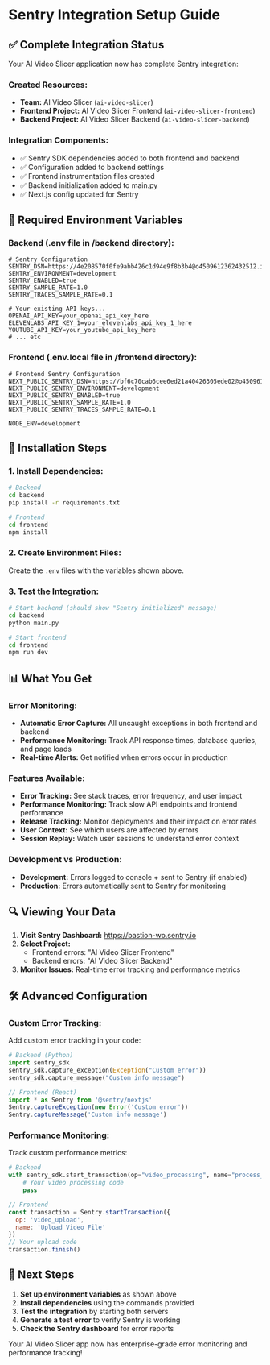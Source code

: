 # Sentry Integration Setup Guide

## ✅ Complete Integration Status

Your AI Video Slicer application now has complete Sentry integration:

### Created Resources:
- **Team:** AI Video Slicer (`ai-video-slicer`)
- **Frontend Project:** AI Video Slicer Frontend (`ai-video-slicer-frontend`)
- **Backend Project:** AI Video Slicer Backend (`ai-video-slicer-backend`)

### Integration Components:
- ✅ Sentry SDK dependencies added to both frontend and backend
- ✅ Configuration added to backend settings
- ✅ Frontend instrumentation files created
- ✅ Backend initialization added to main.py
- ✅ Next.js config updated for Sentry

## 🔧 Required Environment Variables

### Backend (.env file in /backend directory):
```env
# Sentry Configuration
SENTRY_DSN=https://4e208570f0fe9abb426c1d94e9f8b3b4@o4509612362432512.ingest.us.sentry.io/4509619488686080
SENTRY_ENVIRONMENT=development
SENTRY_ENABLED=true
SENTRY_SAMPLE_RATE=1.0
SENTRY_TRACES_SAMPLE_RATE=0.1

# Your existing API keys...
OPENAI_API_KEY=your_openai_api_key_here
ELEVENLABS_API_KEY_1=your_elevenlabs_api_key_1_here
YOUTUBE_API_KEY=your_youtube_api_key_here
# ... etc
```

### Frontend (.env.local file in /frontend directory):
```env
# Frontend Sentry Configuration
NEXT_PUBLIC_SENTRY_DSN=https://bf6c70cab6cee6ed21a40426305ede02@o4509612362432512.ingest.us.sentry.io/4509619488423936
NEXT_PUBLIC_SENTRY_ENVIRONMENT=development
NEXT_PUBLIC_SENTRY_ENABLED=true
NEXT_PUBLIC_SENTRY_SAMPLE_RATE=1.0
NEXT_PUBLIC_SENTRY_TRACES_SAMPLE_RATE=0.1

NODE_ENV=development
```

## 🚀 Installation Steps

### 1. Install Dependencies:
```bash
# Backend
cd backend
pip install -r requirements.txt

# Frontend
cd frontend
npm install
```

### 2. Create Environment Files:
Create the `.env` files with the variables shown above.

### 3. Test the Integration:
```bash
# Start backend (should show "Sentry initialized" message)
cd backend
python main.py

# Start frontend
cd frontend
npm run dev
```

## 📊 What You Get

### Error Monitoring:
- **Automatic Error Capture:** All uncaught exceptions in both frontend and backend
- **Performance Monitoring:** Track API response times, database queries, and page loads
- **Real-time Alerts:** Get notified when errors occur in production

### Features Available:
- **Error Tracking:** See stack traces, error frequency, and user impact
- **Performance Monitoring:** Track slow API endpoints and frontend performance
- **Release Tracking:** Monitor deployments and their impact on error rates
- **User Context:** See which users are affected by errors
- **Session Replay:** Watch user sessions to understand error context

### Development vs Production:
- **Development:** Errors logged to console + sent to Sentry (if enabled)
- **Production:** Errors automatically sent to Sentry for monitoring

## 🔍 Viewing Your Data

1. **Visit Sentry Dashboard:** https://bastion-wo.sentry.io
2. **Select Project:**
   - Frontend errors: "AI Video Slicer Frontend"
   - Backend errors: "AI Video Slicer Backend"
3. **Monitor Issues:** Real-time error tracking and performance metrics

## 🛠️ Advanced Configuration

### Custom Error Tracking:
Add custom error tracking in your code:

```python
# Backend (Python)
import sentry_sdk
sentry_sdk.capture_exception(Exception("Custom error"))
sentry_sdk.capture_message("Custom info message")
```

```javascript
// Frontend (React)
import * as Sentry from '@sentry/nextjs'
Sentry.captureException(new Error('Custom error'))
Sentry.captureMessage('Custom info message')
```

### Performance Monitoring:
Track custom performance metrics:

```python
# Backend
with sentry_sdk.start_transaction(op="video_processing", name="process_video"):
    # Your video processing code
    pass
```

```javascript
// Frontend
const transaction = Sentry.startTransaction({
  op: 'video_upload',
  name: 'Upload Video File'
})
// Your upload code
transaction.finish()
```

## 🎯 Next Steps

1. **Set up environment variables** as shown above
2. **Install dependencies** using the commands provided
3. **Test the integration** by starting both servers
4. **Generate a test error** to verify Sentry is working
5. **Check the Sentry dashboard** for error reports

Your AI Video Slicer app now has enterprise-grade error monitoring and performance tracking! 